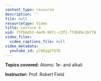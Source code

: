 ```yaml
---
content_type: resource
description: ''
file: null
resourcetype: Video
title: Lecture 4
uid: 73fb6d52-4ad9-98fc-c3f2-f7db89c1b776
video_files:
  video_captions_file: null
video_metadata:
  youtube_id: yl8bygSTGTE
---
```


**Topics covered:** Atoms: 1e- and alkali

**Instructor:** Prof. Robert Field